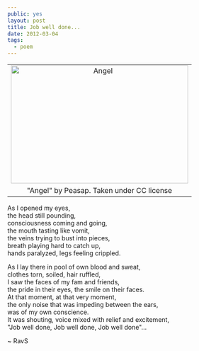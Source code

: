 ```yaml
---
public: yes
layout: post
title: Job well done...
date: 2012-03-04
tags:
  - poem 
---
```


<table align="center" cellpadding="0" cellspacing="0" class="tr-caption-container" style="margin-left: auto; margin-right: auto; text-align: center;"><tbody><tr><td style="text-align: center;"><a href="http://www.flickr.com/photos/peasap/471837691/" style="margin-left: auto; margin-right: auto;" title="Angel by peasap, on Flickr"><img alt="Angel" height="266" src="http://farm1.staticflickr.com/210/471837691_e9cba39f48.jpg" width="400"></a></td></tr><tr><td class="tr-caption" style="text-align: center;">"Angel" by Peasap. Taken under CC license</td></tr></tbody></table>

As I opened my eyes,  
the head still pounding,  
consciousness coming and going,  
the mouth tasting like vomit,  
the veins trying to bust into pieces,  
breath playing hard to catch up,  
hands paralyzed, legs feeling crippled.

As I lay there in pool of own blood and sweat,  
clothes torn, soiled, hair ruffled,  
I saw the faces of my fam and friends,  
the pride in their eyes, the smile on their faces.  
At that moment, at that very moment,  
the only noise that was impeding between the ears,  
was of my own conscience.  
It was shouting, voice mixed with relief and excitement,  
"Job well done, Job well done, Job well done"...

~ RavS

